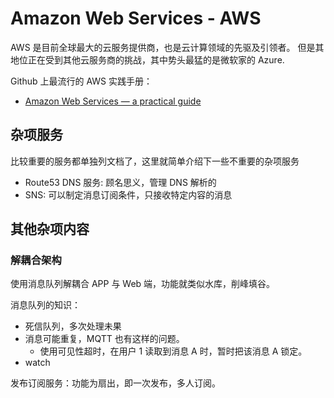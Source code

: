 # Amazon Web Services - AWS

AWS 是目前全球最大的云服务提供商，也是云计算领域的先驱及引领者。
但是其地位正在受到其他云服务商的挑战，其中势头最猛的是微软家的 Azure.

Github 上最流行的 AWS 实践手册：

- [Amazon Web Services — a practical guide](https://github.com/open-guides/og-aws)


## 杂项服务

比较重要的服务都单独列文档了，这里就简单介绍下一些不重要的杂项服务

- Route53 DNS 服务: 顾名思义，管理 DNS 解析的
- SNS: 可以制定消息订阅条件，只接收特定内容的消息


## 其他杂项内容

### 解耦合架构


使用消息队列解耦合 APP 与 Web 端，功能就类似水库，削峰填谷。

消息队列的知识：
- 死信队列，多次处理未果
- 消息可能重复，MQTT 也有这样的问题。
  - 使用可见性超时，在用户 1 读取到消息 A 时，暂时把该消息 A 锁定。
- watch


发布订阅服务：功能为扇出，即一次发布，多人订阅。


